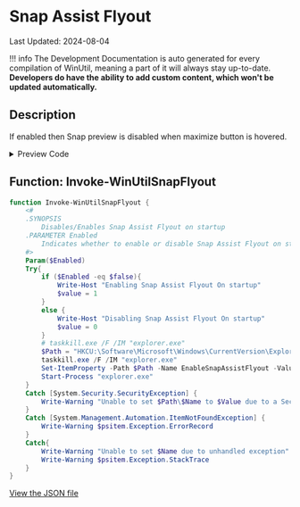 ﻿# Snap Assist Flyout

Last Updated: 2024-08-04


!!! info
     The Development Documentation is auto generated for every compilation of WinUtil, meaning a part of it will always stay up-to-date. **Developers do have the ability to add custom content, which won't be updated automatically.**


## Description

If enabled then Snap preview is disabled when maximize button is hovered.

<!-- BEGIN CUSTOM CONTENT -->

<!-- END CUSTOM CONTENT -->

<details>
<summary>Preview Code</summary>

```json
{
    "Content":  "Snap Assist Flyout",
    "Description":  "If enabled then Snap preview is disabled when maximize button is hovered.",
    "category":  "Customize Preferences",
    "link":  "https://christitustech.github.io/winutil/dev/tweaks/Shortcuts/Shortcut",
    "panel":  "2",
    "Order":  "a105_",
    "Type":  "Toggle"
}
```
</details>

## Function: Invoke-WinUtilSnapFlyout
```powershell
function Invoke-WinUtilSnapFlyout {
    <#
    .SYNOPSIS
        Disables/Enables Snap Assist Flyout on startup
    .PARAMETER Enabled
        Indicates whether to enable or disable Snap Assist Flyout on startup
    #>
    Param($Enabled)
    Try{
        if ($Enabled -eq $false){
            Write-Host "Enabling Snap Assist Flyout On startup"
            $value = 1
        }
        else {
            Write-Host "Disabling Snap Assist Flyout On startup"
            $value = 0
        }
        # taskkill.exe /F /IM "explorer.exe"
        $Path = "HKCU:\Software\Microsoft\Windows\CurrentVersion\Explorer\Advanced"
        taskkill.exe /F /IM "explorer.exe"
        Set-ItemProperty -Path $Path -Name EnableSnapAssistFlyout -Value $value
        Start-Process "explorer.exe"
    }
    Catch [System.Security.SecurityException] {
        Write-Warning "Unable to set $Path\$Name to $Value due to a Security Exception"
    }
    Catch [System.Management.Automation.ItemNotFoundException] {
        Write-Warning $psitem.Exception.ErrorRecord
    }
    Catch{
        Write-Warning "Unable to set $Name due to unhandled exception"
        Write-Warning $psitem.Exception.StackTrace
    }
}
```


<!-- BEGIN SECOND CUSTOM CONTENT -->

<!-- END SECOND CUSTOM CONTENT -->

[View the JSON file](https://github.com/ChrisTitusTech/winutil/tree/main/config/tweaks.json)

